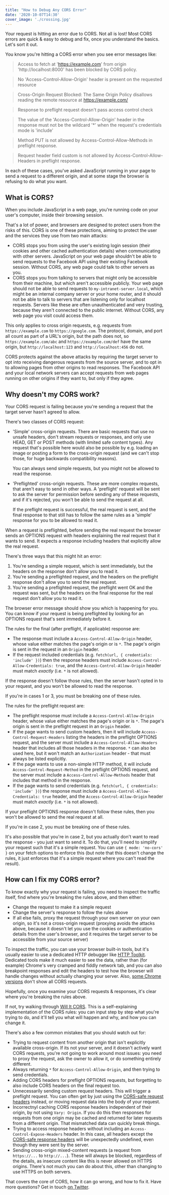 ```yaml
---
title: "How to Debug Any CORS Error"
date: '2020-10-07T14:30'
cover_image: './crossing.jpg'
---
```


Your request is hitting an error due to CORS. Not all is lost! Most CORS errors are quick & easy to debug and fix, once you understand the basics. Let's sort it out.

You know you're hitting a CORS error when you see error messages like:

> Access to fetch at 'https://example.com' from origin 'http://localhost:8000' has been blocked by CORS policy.

> No 'Access-Control-Allow-Origin' header is present on the requested resource

> Cross-Origin Request Blocked: The Same Origin Policy disallows reading the remote resource at https://example.com/

> Response to preflight request doesn't pass access control check

> The value of the 'Access-Control-Allow-Origin' header in the response must not be the wildcard '*' when the request's credentials mode is 'include'

> Method PUT is not allowed by Access-Control-Allow-Methods in preflight response.

> Request header field custom is not allowed by Access-Control-Allow-Headers in preflight response.

In each of these cases, you've asked JavaScript running in your page to send a request to a different origin, and at some stage the browser is refusing to do what you want.

## What is CORS?

When you include JavaScript in a web page, you're running code on your user's computer, inside their browsing session.

That's a lot of power, and browsers are designed to protect users from the risks of this. CORS is one of these protections, aiming to protect the user and the services they use from two main attacks:

* CORS stops you from using the user's existing login session (their cookies and other cached authentication details) when communicating with other servers. JavaScript on your web page shouldn't be able to send requests to the Facebook API using their existing Facebook session. Without CORS, any web page could talk to other servers as you.
* CORS stops you from talking to servers that might only be accessible from their machine, but which aren't accessible publicly. Your web page should not be able to send requests to `my-intranet-server.local`, which might be an internal company server or your home router, and it should not be able to talk to servers that are listening only for localhost requests. Servers like these are often unauthenticated and very trusting, because they aren't connected to the public internet. Without CORS, any web page you visit could access them.

This only applies to cross origin requests, e.g. requests from `https://example.com` to `https://google.com`. The protocol, domain, and port all count as part of a URL's origin, but the path does not, so `https://example.com/abc` and `https://example.com/def` have the same origin, but `http://localhost:123` and `http://localhost:456`  do not.

CORS protects against the above attacks by requiring the target server to opt into receiving dangerous requests from the source server, and to opt in to allowing pages from other origins to read responses. The Facebook API and your local network servers can accept requests from web pages running on other origins if they want to, but only if they agree.

## Why doesn't my CORS work?

Your CORS request is failing because you're sending a request that the target server hasn't agreed to allow.

There's two classes of CORS request:

* 'Simple' cross-origin requests. There are basic requests that use no unsafe headers, don't stream requests or responses, and only use HEAD, GET or POST methods (with limited safe content types). Any request that's possible here would also be possible by e.g. loading an image or posting a form to the cross-origin request (and we can't stop those, for huge backwards compatibility reasons).

  You can always send simple requests, but you might not be allowed to read the response.
* 'Preflighted' cross-origin requests. These are more complex requests, that aren't easy to send in other ways. A 'preflight' request will be sent to ask the server for permission before sending any of these requests, and if it's rejected, you won't be able to send the request at all.

  If the preflight request is successful, the real request is sent, and the final response to that still has to follow the same rules as a 'simple' response for you to be allowed to read it.

When a request is preflighted, before sending the real request the browser sends an OPTIONS request with headers explaining the real request that it wants to send. It expects a response including headers that explicitly allow the real request.

There's three ways that this might hit an error:

1. You're sending a simple request, which is sent immediately, but the headers on the response don't allow you to read it.
2. You're sending a preflighted request, and the headers on the preflight response don't allow you to send the real request.
3. You're sending a preflighted request, the preflight went OK and the request was sent, but the headers on the final response for the real request don't allow you to read it.

The browser error message should show you which is happening for you. You can know if your request is being preflighted by looking for an OPTIONS request that's sent immediately before it.

The rules for the final (after preflight, if applicable) response are:

* The response must include a `Access-Control-Allow-Origin` header, whose value either matches the page's origin or is `*`. The page's origin is sent in the request in an `Origin` header.
* If the request included credentials (e.g. `fetch(url, { credentials: 'include' })`) then the response headers must include `Access-Control-Allow-Credentials: true`, and the `Access-Control-Allow-Origin` header must match _exactly_ (i.e. `*` is not allowed).

If the response doesn't follow those rules, then the server hasn't opted in to your request, and you won't be allowed to read the response.

If you're in cases 1 or 3, you must be breaking one of these rules.

The rules for the preflight request are:

* The preflight response must include a `Access-Control-Allow-Origin` header, whose value either matches the page's origin or is `*`. The page's origin is sent in the preflight request in an `Origin` header.
* If the page wants to send custom headers, then it will include `Access-Control-Request-Headers` listing the headers in the preflight OPTIONS request, and the server must include a `Access-Control-Allow-Headers` header that includes all those headers in the response. `*` can also be used here, but it won't match an `Authorization` header - that must always be listed explicitly.
* If the page wants to use a non-simple HTTP method, it will include `Access-Control-Request-Method` in the preflight OPTIONS request, and the server must include a `Access-Control-Allow-Methods` header that includes that method in the response.
* If the page wants to send credentials (e.g. `fetch(url, { credentials: 'include' })`) the response must include a `Access-Control-Allow-Credentials: true` header, and the `Access-Control-Allow-Origin` header must match _exactly_ (i.e. `*` is not allowed).

If your preflight OPTIONS response doesn't follow these rules, then you won't be allowed to send the real request at all.

If you're in case 2, you must be breaking one of these rules.

It's also possible that you're in case 2, but you actually don't want to read the response - you just want to send it. To do that, you'll need to simplify your request such that it's a simple request. You can use `{ mode: 'no-cors' }` on your fetch options to enforce this (but note that this doesn't change the rules, it just enforces that it's a simple request where you can't read the result).

## How can I fix my CORS error?

To know exactly why your request is failing, you need to inspect the traffic itself, find where you're breaking the rules above, and then either:

* Change the request to make it a simple request
* Change the server's response to follow the rules above
* If all else fails, proxy the request through your own server on your own origin, so it's not a cross-origin request (proxying avoids the attacks above, because it doesn't let you use the cookies or authentication details from the user's browser, and it requires the target server to be accessible from your source server)

To inspect the traffic, you can use your browser built-in tools, but it's usually easier to use a dedicated HTTP debugger like [HTTP Toolkit](https://httptoolkit.com/). Dedicated tools make it much easier to see the data, rather than (for example) Chrome's very cramped and fiddly network tab, and you can also breakpoint responses and edit the headers to test how the browser will handle changes without actually changing your server. Also, [some Chrome versions](/blog/chrome-79-doesnt-show-cors-preflight/) don't show all CORS requests.

Hopefully, once you examine your CORS requests & responses, it's clear where you're breaking the rules above.

If not, try walking through [Will It CORS](https://httptoolkit.com/will-it-cors/). This is a self-explaining implementation of the CORS rules: you can input step by step what you're trying to do, and it'll tell you what will happen and why, and how you can change it.

There's also a few common mistakes that you should watch out for:

* Trying to request content from another origin that isn't explicitly available cross-origin. If its not your server, and it doesn't actively want CORS requests, you're not going to work around most issues: you need to proxy the request, ask the owner to allow it, or do something entirely different.
* Always returning `*` for `Access-Control-Allow-Origin`, and then trying to send credentials.
* Adding CORS headers for preflight OPTIONS requests, but forgetting to also include CORS headers on the final request too.
* Unnecessarily sending custom request headers. This will trigger a preflight request. You can often get by just using the [CORS-safe request headers](https://developer.mozilla.org/en-US/docs/Glossary/CORS-safelisted_request_header) instead, or moving request data into the body of your request.
* Incorrectnyl caching CORS response headers independent of their origin, by not using `Vary: Origin`. If you do this then responses for requests from one origin may be cached and returned for later requests from a different origin. That mismatched data can quickly break things.
* Trying to access response headers without including an `Access-Control-Expose-Headers` header. In this case, all headers except the [CORS-safe response headers](https://developer.mozilla.org/en-US/docs/Glossary/CORS-safelisted_response_header) will be unexpectedly undefined, even though they were sent by the server.
* Sending cross-origin mixed-content requests (a request from `https://...` to `http://...`). These will always be blocked, regardless of the details, as insecure content like this is never allowed on HTTPS origins. There's not much you can do about this, other than changing to use HTTPS on both servers.

That covers the core of CORS, how it can go wrong, and how to fix it. Have more questions? Get in touch [on Twitter](https://twitter.com/pimterry).

